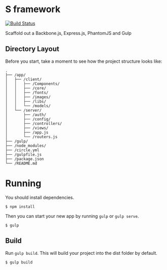 # S framework 

[![Build Status](https://travis-ci.org/afrobambacar/s-web.svg?branch=master)](https://travis-ci.org/afrobambacar/s-web)

Scaffold out a Backbone.js, Express.js, PhantomJS and Gulp

## Directory Layout

Before you start, take a moment to see how the project structure looks like:

```
.
├── /app/
│   ├── /client/
│   │   ├── /Components/
│   │   ├── /core/
│   │   ├── /fonts/
│   │   ├── /images/
│   │   ├── /libs/
│   │   └── /models/
│   └── /server/
│       ├── /auth/
│       ├── /config/
│       ├── /controllers/
│       ├── /views/
│       ├── /app.js
│       └── /routers.js
├── /gulp/
├── /node_modules/
├── /circle.yml
├── /gulpfile.js
├── /package.json
└── /README.md
```

# Running

You should install dependencies.
```
$ npm install
```

Then you can start your new app by running `gulp` or `gulp serve`.
```
$ gulp
```

##  Build

Run `gulp build`. This will build your project into the dist folder by default.

```
$ gulp build
```

